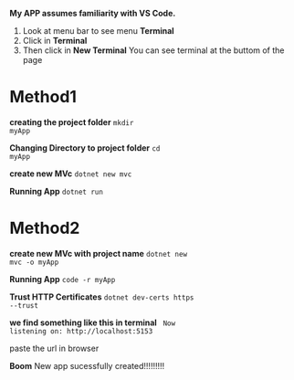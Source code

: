 **My APP assumes familiarity with VS Code.**
1. Look at menu bar to see menu **Terminal**
2. Click in **Terminal**
3. Then click in **New Terminal**
You can see terminal at the buttom of the page
# Method1
**creating the project folder**
<code>mkdir myApp</code>

**Changing Directory to project folder**
<code>cd myApp</code>

**create new MVc**
<code>dotnet new mvc</code>

**Running App**
<code>dotnet run</code>

# Method2
**create new MVc with project name**
<code>dotnet new mvc -o myApp</code>

**Running App**
<code>code -r myApp</code>

**Trust HTTP Certificates**
<code>dotnet dev-certs https --trust</code>

**we find something like this in terminal**
<code> Now listening on: http://localhost:5153</code>

paste the url in browser

**Boom** New app sucessfully created!!!!!!!!!

